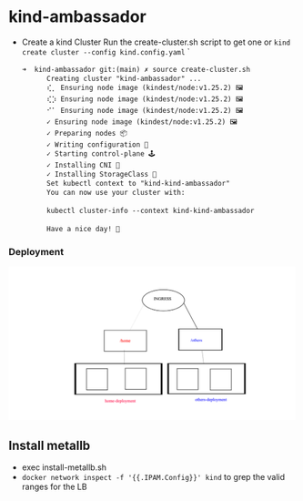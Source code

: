 # kind-ambassador

* Create a kind Cluster
  Run the create-cluster.sh script to get one
  or `kind create cluster --config kind.config.yaml`
  `
  ```(shell)
  ➜  kind-ambassador git:(main) ✗ source create-cluster.sh 
        Creating cluster "kind-ambassador" ...
        ⢎⡀ Ensuring node image (kindest/node:v1.25.2) 🖼 
        ⢎⡱ Ensuring node image (kindest/node:v1.25.2) 🖼 
        ⠊⠁ Ensuring node image (kindest/node:v1.25.2) 🖼 
        ✓ Ensuring node image (kindest/node:v1.25.2) 🖼 
        ✓ Preparing nodes 📦  
        ✓ Writing configuration 📜 
        ✓ Starting control-plane 🕹️ 
        ✓ Installing CNI 🔌 
        ✓ Installing StorageClass 💾 
        Set kubectl context to "kind-kind-ambassador"
        You can now use your cluster with:

        kubectl cluster-info --context kind-kind-ambassador

        Have a nice day! 👋
  ```



### Deployment

![deployment-arch](img/arch.jpg "ingress-targets")

## Install metallb
* exec install-metallb.sh
* `docker network inspect -f '{{.IPAM.Config}}' kind` to grep the valid ranges for the LB

